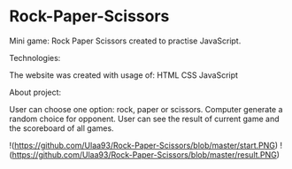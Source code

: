 # Rock-Paper-Scissors
Mini game: Rock Paper Scissors created to practise JavaScript.

Technologies:

The website was created with usage of:
HTML
CSS
JavaScript

About project:

User can choose one option: rock, paper or scissors. Computer generate a random choice for opponent. User can see the result of current game and the scoreboard of all games.

!(https://github.com/Ulaa93/Rock-Paper-Scissors/blob/master/start.PNG)
!(https://github.com/Ulaa93/Rock-Paper-Scissors/blob/master/result.PNG)
